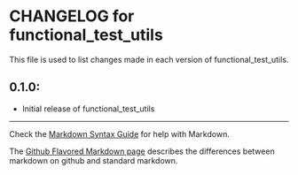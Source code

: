 # CHANGELOG for functional_test_utils

This file is used to list changes made in each version of functional_test_utils.

## 0.1.0:

* Initial release of functional_test_utils

- - -
Check the [Markdown Syntax Guide](http://daringfireball.net/projects/markdown/syntax) for help with Markdown.

The [Github Flavored Markdown page](http://github.github.com/github-flavored-markdown/) describes the differences between markdown on github and standard markdown.
